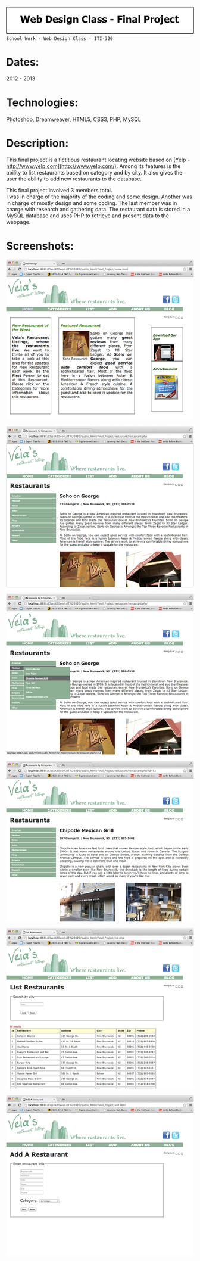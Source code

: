 ![Title](github/github_title_iti320_finalproject.gif)  
`School Work - Web Design Class - ITI-320`  

# Dates:  
2012 - 2013  
# Technologies:  
Photoshop, Dreamweaver, HTML5, CSS3, PHP, MySQL
# Description:  
This final project is a fictitious restaurant locating website based on [Yelp - http://www.yelp.com](http://www.yelp.com/).  Among its features is the ability to list restaurants based on category and by city.  It also gives the user the ability to add new restaurants to the database.  

This final project involved 3 members total.  
I was in charge of the majority of the coding and some design.  Another was in charge of mostly design and some coding.  The last member was in charge with research and gathering data.  The restaurant data is stored in a MySQL database and uses PHP to retrieve and present data to the webpage.  
# Screenshots:
![Screenshot](github/github_screenshot_iti320_finalproject1.jpg)  

![Screenshot](github/github_screenshot_iti320_finalproject2.jpg)  

![Screenshot](github/github_screenshot_iti320_finalproject3.jpg)  

![Screenshot](github/github_screenshot_iti320_finalproject4.jpg)  

![Screenshot](github/github_screenshot_iti320_finalproject5.jpg)  

![Screenshot](github/github_screenshot_iti320_finalproject6.jpg)  
